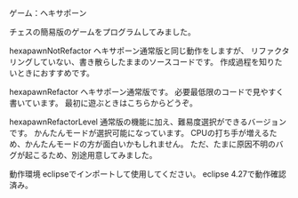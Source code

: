 ゲーム：ヘキサポーン

チェスの簡易版のゲームをプログラムしてみました。

hexapawnNotRefactor
ヘキサポーン通常版と同じ動作をしますが、
リファクタリングしていない、書き散らしたままのソースコードです。
作成過程を知りたいときにおすすめです。

hexapawnRefactor
ヘキサポーン通常版です。
必要最低限のコードで見やすく書いています。
最初に遊ぶときはこちらからどうぞ。

hexapawnRefactorLevel
通常版の機能に加え、難易度選択ができるバージョンです。
かんたんモードが選択可能になっています。
CPUの打ち手が増えるため、かんたんモードの方が面白いかもしれません。
ただ、たまに原因不明のバグが起こるため、別途用意してみました。

動作環境
eclipseでインポートして使用してください。
eclipse 4.27で動作確認済み。
